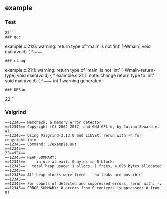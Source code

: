 ## example
### Test
```
22```
### gcc
```
example.c:21:6: warning: return type of ‘main’ is not ‘int’ [-Wmain]
 void main(void) {
      ^~~~
```
### clang
```
example.c:21:1: warning: return type of 'main' is not 'int' [-Wmain-return-type]
void main(void) {
^
example.c:21:1: note: change return type to 'int'
void main(void) {
^~~~
int
1 warning generated.
```
### UBSan
```
22```
### Valgrind
```
==12345== Memcheck, a memory error detector
==12345== Copyright (C) 2002-2017, and GNU GPL'd, by Julian Seward et al.
==12345== Using Valgrind-3.13.0 and LibVEX; rerun with -h for copyright info
==12345== Command: ./example.out
==12345== 
22==924== 
==12345== HEAP SUMMARY:
==12345==     in use at exit: 0 bytes in 0 blocks
==12345==   total heap usage: 1 allocs, 1 frees, 4,096 bytes allocated
==12345== 
==12345== All heap blocks were freed -- no leaks are possible
==12345== 
==12345== For counts of detected and suppressed errors, rerun with: -v
==12345== ERROR SUMMARY: 0 errors from 0 contexts (suppressed: 0 from 0)
```

